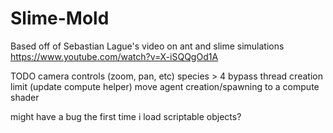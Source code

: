 # Slime-Mold

Based off of Sebastian Lague's video on ant and slime simulations
https://www.youtube.com/watch?v=X-iSQQgOd1A

TODO
camera controls (zoom, pan, etc)
species > 4
bypass thread creation limit (update compute helper)
move agent creation/spawning to a compute shader

might have a bug the first time i load scriptable objects?
